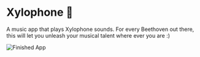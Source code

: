 # Xylophone 🎹

A music app that plays Xylophone sounds. For every Beethoven out there, this will let you unleash your musical talent where ever you are :) 

![Finished App](https://github.com/londonappbrewery/Images/blob/master/xylophone-flutter.png)

